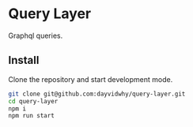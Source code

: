 # Query Layer

Graphql queries.

## Install
Clone the repository and start development mode.
```bash
git clone git@github.com:dayvidwhy/query-layer.git
cd query-layer
npm i
npm run start
```
